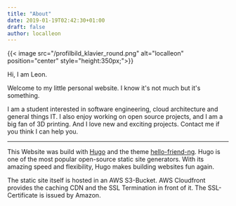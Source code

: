 ```yaml
---
title: "About"
date: 2019-01-19T02:42:30+01:00
draft: false
author: localleon
---
```



{{< image src="/profilbild_klavier_round.png" alt="localleon" position="center" style="height:350px;">}}


Hi, I am Leon.

Welcome to my little personal website. I know it's not much but it's something. 

I am a student interested in software engineering, cloud architecture and general things IT. I also enjoy working on open source projects, and I am a big fan of 3D printing. And I love new and exciting projects. Contact me if you think I can help you.

---

This Website was build with [Hugo](https://gohugo.io) and the theme [hello-friend-ng](https://github.com/rhazdon/hugo-theme-hello-friend-ng). Hugo is one of the most popular open-source static site generators. With its amazing speed and flexibility, Hugo makes building websites fun again.

The static site itself is hosted in an AWS S3-Bucket. AWS Cloudfront provides the caching CDN and the SSL Termination in front of it. The SSL-Certificate is issued by Amazon.



